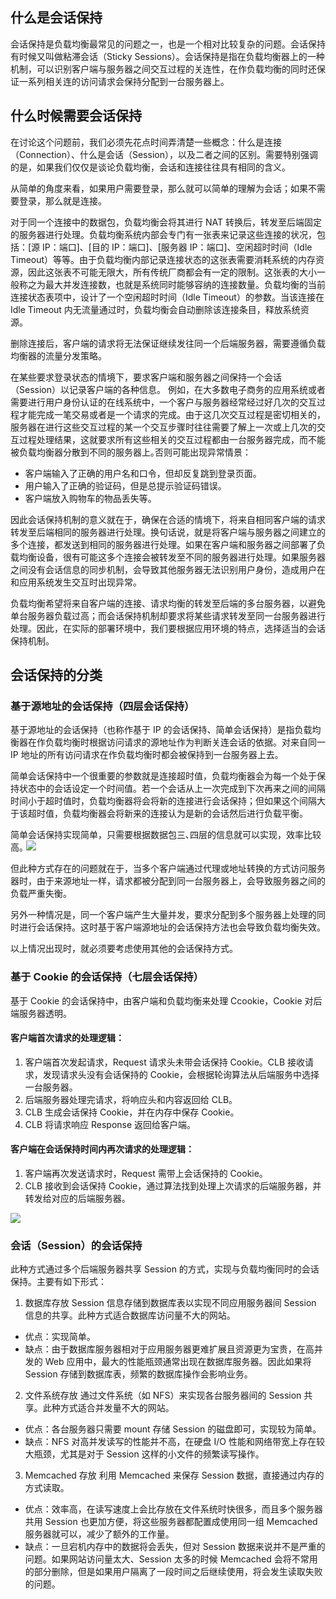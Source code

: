 ## 什么是会话保持
会话保持是负载均衡最常见的问题之一，也是一个相对比较复杂的问题。会话保持有时候又叫做粘滞会话（Sticky Sessions）。会话保持是指在负载均衡器上的一种机制，可以识别客户端与服务器之间交互过程的关连性，在作负载均衡的同时还保证一系列相关连的访问请求会保持分配到一台服务器上｡


## 什么时候需要会话保持
在讨论这个问题前，我们必须先花点时间弄清楚一些概念：什么是连接（Connection）、什么是会话（Session），以及二者之间的区别。需要特别强调的是，如果我们仅仅是谈论负载均衡，会话和连接往往具有相同的含义。

从简单的角度来看，如果用户需要登录，那么就可以简单的理解为会话；如果不需要登录，那么就是连接。

对于同一个连接中的数据包，负载均衡会将其进行 NAT 转换后，转发至后端固定的服务器进行处理。负载均衡系统内部会专门有一张表来记录这些连接的状况，包括：[源 IP：端口]、[目的 IP：端口]、[服务器 IP：端口]、空闲超时时间（Idle Timeout）等等。由于负载均衡内部记录连接状态的这张表需要消耗系统的内存资源，因此这张表不可能无限大，所有传统厂商都会有一定的限制。这张表的大小一般称之为最大并发连接数，也就是系统同时能够容纳的连接数量。负载均衡的当前连接状态表项中，设计了一个空闲超时时间（Idle Timeout）的参数。当该连接在 Idle Timeout 内无流量通过时，负载均衡会自动删除该连接条目，释放系统资源。

删除连接后，客户端的请求将无法保证继续发往同一个后端服务器，需要遵循负载均衡器的流量分发策略。

在某些要求登录状态的情境下，要求客户端和服务器之间保持一个会话（Session）以记录客户端的各种信息。
例如，在大多数电子商务的应用系统或者需要进行用户身份认证的在线系统中，一个客户与服务器经常经过好几次的交互过程才能完成一笔交易或者是一个请求的完成。由于这几次交互过程是密切相关的，服务器在进行这些交互过程的某一个交互步骤时往往需要了解上一次或上几次的交互过程处理结果，这就要求所有这些相关的交互过程都由一台服务器完成，而不能被负载均衡器分散到不同的服务器上｡否则可能出现异常情景：
- 客户端输入了正确的用户名和口令，但却反复跳到登录页面。
- 用户输入了正确的验证码，但是总提示验证码错误。
- 客户端放入购物车的物品丢失等。

因此会话保持机制的意义就在于，确保在合适的情境下，将来自相同客户端的请求转发至后端相同的服务器进行处理。换句话说，就是将客户端与服务器之间建立的多个连接，都发送到相同的服务器进行处理。如果在客户端和服务器之间部署了负载均衡设备，很有可能这多个连接会被转发至不同的服务器进行处理。如果服务器之间没有会话信息的同步机制，会导致其他服务器无法识别用户身份，造成用户在和应用系统发生交互时出现异常。

负载均衡希望将来自客户端的连接、请求均衡的转发至后端的多台服务器，以避免单台服务器负载过高；而会话保持机制却要求将某些请求转发至同一台服务器进行处理。因此，在实际的部署环境中，我们要根据应用环境的特点，选择适当的会话保持机制。

## 会话保持的分类
### 基于源地址的会话保持（四层会话保持）
基于源地址的会话保持（也称作基于 IP 的会话保持、简单会话保持）是指负载均衡器在作负载均衡时根据访问请求的源地址作为判断关连会话的依据。对来自同一 IP 地址的所有访问请求在作负载均衡时都会被保持到一台服务器上去｡

简单会话保持中一个很重要的参数就是连接超时值，负载均衡器会为每一个处于保持状态中的会话设定一个时间值。若一个会话从上一次完成到下次再来之间的间隔时间小于超时值时，负载均衡器将会将新的连接进行会话保持；但如果这个间隔大于该超时值，负载均衡器会将新来的连接认为是新的会话然后进行负载平衡。

简单会话保持实现简单，只需要根据数据包三､四层的信息就可以实现，效率比较高｡
![](https://main.qcloudimg.com/raw/3134cb8bc70377014a387bd72a7499cf.png)

但此种方式存在的问题就在于，当多个客户端通过代理或地址转换的方式访问服务器时，由于来源地址一样，请求都被分配到同一台服务器上，会导致服务器之间的负载严重失衡。

另外一种情况是，同一个客户端产生大量并发，要求分配到多个服务器上处理的同时进行会话保持。这时基于客户端源地址的会话保持方法也会导致负载均衡失效。

以上情况出现时，就必须要考虑使用其他的会话保持方式。

### 基于 Cookie 的会话保持（七层会话保持）
基于 Cookie 的会话保持中，由客户端和负载均衡来处理 Ccookie，Cookie 对后端服务器透明。
#### 客户端首次请求的处理逻辑：
1. 客户端首次发起请求，Request 请求头未带会话保持 Cookie。CLB 接收请求，发现请求头没有会话保持的 Cookie，会根据轮询算法从后端服务中选择一台服务器。
2. 后端服务器处理完请求，将响应头和内容返回给 CLB。
3. CLB 生成会话保持 Cookie，并在内存中保存 Cookie。
4. CLB 将请求响应 Response 返回给客户端。

#### 客户端在会话保持时间内再次请求的处理逻辑：
1. 客户端再次发送请求时，Request 需带上会话保持的 Cookie。
2. CLB 接收到会话保持 Cookie，通过算法找到处理上次请求的后端服务器，并转发给对应的后端服务器。

![](https://main.qcloudimg.com/raw/b0dd9f7c679a63342cf176672adee688.png)

### 会话（Session）的会话保持
此种方式通过多个后端服务器共享 Session 的方式，实现与负载均衡同时的会话保持。主要有如下形式：
1. 数据库存放
Session 信息存储到数据库表以实现不同应用服务器间 Session 信息的共享。此种方式适合数据库访问量不大的网站。
 - 优点：实现简单。
 - 缺点：由于数据库服务器相对于应用服务器更难扩展且资源更为宝贵，在高并发的 Web 应用中，最大的性能瓶颈通常出现在数据库服务器。因此如果将 Session 存储到数据库表，频繁的数据库操作会影响业务。
2. 文件系统存放
通过文件系统（如 NFS）来实现各台服务器间的 Session 共享。此种方式适合并发量不大的网站。
 - 优点：各台服务器只需要 mount 存储 Session 的磁盘即可，实现较为简单。
 - 缺点：NFS 对高并发读写的性能并不高，在硬盘 I/O 性能和网络带宽上存在较大瓶颈，尤其是对于 Session 这样的小文件的频繁读写操作。
3. Memcached 存放
利用 Memcached 来保存 Session 数据，直接通过内存的方式读取。
 - 优点：效率高，在读写速度上会比存放在文件系统时快很多，而且多个服务器共用 Session 也更加方便，将这些服务器都配置成使用同一组 Memcached 服务器就可以，减少了额外的工作量。
 - 缺点：一旦宕机内存中的数据将会丢失，但对 Session 数据来说并不是严重的问题。如果网站访问量太大、Session 太多的时候 Memcached 会将不常用的部分删除，但是如果用户隔离了一段时间之后继续使用，将会发生读取失败的问题。
